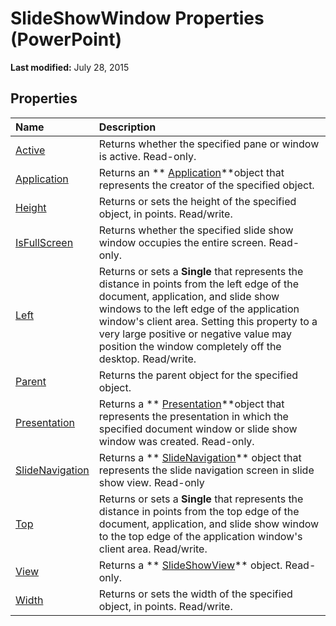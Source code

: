
# SlideShowWindow Properties (PowerPoint)

 **Last modified:** July 28, 2015


## Properties



|**Name**|**Description**|
|:-----|:-----|
| [Active](b0832de7-0379-dfc1-b904-6e1de4110e38.md)|Returns whether the specified pane or window is active. Read-only.|
| [Application](3df1f8da-7145-7d14-03e4-93303552cb57.md)|Returns an  ** [Application](978c2b99-4271-b953-4283-73b5f3d96f41.md)**object that represents the creator of the specified object.|
| [Height](0108ffd6-2a91-4add-526f-9d34523ca3b9.md)|Returns or sets the height of the specified object, in points. Read/write.|
| [IsFullScreen](1ba5d587-8ea3-b243-efdb-83e47acfc894.md)|Returns whether the specified slide show window occupies the entire screen. Read-only.|
| [Left](dca2a215-cfeb-662a-d495-6f1940bd0f66.md)|Returns or sets a  **Single** that represents the distance in points from the left edge of the document, application, and slide show windows to the left edge of the application window's client area. Setting this property to a very large positive or negative value may position the window completely off the desktop. Read/write.|
| [Parent](166f5478-3e52-5e51-b2b3-64a5add0fa8b.md)|Returns the parent object for the specified object.|
| [Presentation](9c05deb7-a385-540f-97a5-1c5510f120c6.md)|Returns a  ** [Presentation](ec75cf52-69f8-d35b-0a26-4a8da8a9683f.md)**object that represents the presentation in which the specified document window or slide show window was created. Read-only.|
| [SlideNavigation](232fa845-0486-5288-fd27-dc41d83096e1.md)|Returns a  ** [SlideNavigation](3bb82afe-62a5-7e5a-597d-80f56f5cde4d.md)** object that represents the slide navigation screen in slide show view. Read-only|
| [Top](32022226-15ac-01d4-4e66-f9115e477826.md)|Returns or sets a  **Single** that represents the distance in points from the top edge of the document, application, and slide show window to the top edge of the application window's client area. Read/write.|
| [View](ebf565af-fc90-ab1b-0e05-6dcb90a7c2d2.md)|Returns a  ** [SlideShowView](403b30ef-b12f-3a3c-e8d8-19189fd762fe.md)** object. Read-only.|
| [Width](e9a340ec-f60f-21c8-4ca2-286725e53705.md)|Returns or sets the width of the specified object, in points. Read/write.|
